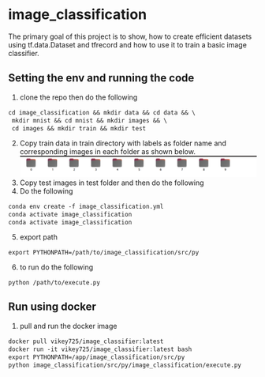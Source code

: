 # image_classification
The primary goal of this project is to show, how to create efficient datasets using tf.data.Dataset and tfrecord 
and how to use it to train a basic image classifier.

## Setting the env and running the code
1. clone the repo then do the following
```commandline
cd image_classification && mkdir data && cd data && \
 mkdir mnist && cd mnist && mkdir images && \
 cd images && mkdir train && mkdir test
```
2. Copy train data in train directory with labels as folder name and corresponding images
in each folder as shown below.
![folder str](assets/images/folder_str.png)
3. Copy test images in test folder and then do the following
4. Do the following
```commandline
conda env create -f image_classification.yml
conda activate image_classification
conda activate image_classification
```
5. export path
```commandline
export PYTHONPATH=/path/to/image_classification/src/py
```
6. to run do the following
```commandline
python /path/to/execute.py
```

## Run using docker
1. pull  and run the docker image
```commandline
docker pull vikey725/image_classifier:latest
docker run -it vikey725/image_classifier:latest bash
export PYTHONPATH=/app/image_classification/src/py
python image_classification/src/py/image_classification/execute.py
```



